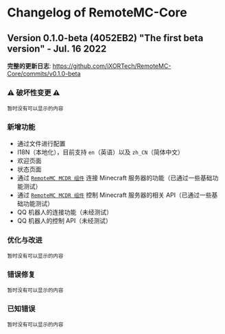 # Changelog of RemoteMC-Core

## Version 0.1.0-beta (4052EB2) "The first beta version" - Jul. 16 2022

**完整的更新日志**: https://github.com/iXORTech/RemoteMC-Core/commits/v0.1.0-beta

### :warning: 破坏性变更 :warning:

`暂时没有可以显示的内容`

### 新增功能

- 通过文件进行配置
- I18N（本地化），目前支持 `en`（英语）以及 `zh_CN`（简体中文）
- 欢迎页面
- 状态页面
- 通过 [`RemoteMC MCDR 组件`](https://github.com/iXORTech/RemoteMC-MCDR) 连接 Minecraft 服务器的功能（已通过一些基础功能测试）
- 通过 [`RemoteMC MCDR 组件`](https://github.com/iXORTech/RemoteMC-MCDR) 控制 Minecraft 服务器的相关 API（已通过一些基础功能测试）
- QQ 机器人的连接功能（未经测试）
- QQ 机器人的控制 API（未经测试）

### 优化与改进

`暂时没有可以显示的内容`

### 错误修复

`暂时没有可以显示的内容`

### 已知错误

`暂时没有可以显示的内容`
